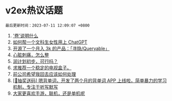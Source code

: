 # v2ex热议话题

`最后更新时间：2023-07-11 12:09:07 +0800`

1. ['卷'说明什么](https://www.v2ex.com/t/955676)
1. [如何帮一个文科生女性用上 ChatGPT](https://www.v2ex.com/t/955532)
1. [开源了一个月入 3k 的产品：「寻隐/Queryable」](https://www.v2ex.com/t/955496)
1. [心脏刺痛，怎么整](https://www.v2ex.com/t/955595)
1. [润计划初步，可行吗？](https://www.v2ex.com/t/955480)
1. [求推荐一个稳定的电视盒子。](https://www.v2ex.com/t/955489)
1. [前公司希望我回去应该如何处理](https://www.v2ex.com/t/955698)
1. [[🎁抽奖送码] 嗯背单词，开发了两个月的背单词 APP 上线啦，简单暴力的学习机制，专注于听写默写](https://www.v2ex.com/t/955717)
1. [大家更喜欢手游，联机，还是单机呢](https://www.v2ex.com/t/955534)

